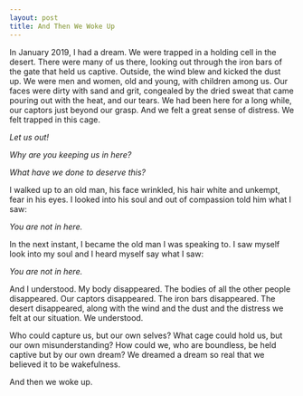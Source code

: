 ```yaml
---
layout: post
title: And Then We Woke Up
---
```


In January 2019, I had a dream. We were trapped in a holding cell in the desert. There were many of us there, looking out through the iron bars of the gate that held us captive. Outside, the wind blew and kicked the dust up. We were men and women, old and young, with children among us. Our faces were dirty with sand and grit, congealed by the dried sweat that came pouring out with the heat, and our tears. We had been here for a long while, our captors just beyond our grasp. And we felt a great sense of distress. We felt trapped in this cage.

*Let us out!*

*Why are you keeping us in here?*

*What have we done to deserve this?*

I walked up to an old man, his face wrinkled, his hair white and unkempt, fear in his eyes. I looked into his soul and out of compassion told him what I saw:

*You are not in here.*

In the next instant, I became the old man I was speaking to. I saw myself look into my soul and I heard myself say what I saw:

*You are not in here.*

And I understood. My body disappeared. The bodies of all the other people disappeared. Our captors disappeared. The iron bars disappeared. The desert disappeared, along with the wind and the dust and the distress we felt at our situation. We understood.

Who could capture us, but our own selves? What cage could hold us, but our own misunderstanding? How could we, who are boundless, be held captive but by our own dream? We dreamed a dream so real that we believed it to be wakefulness.

And then we woke up.
